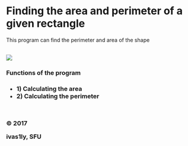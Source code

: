 <h1>Finding the area and perimeter of a given rectangle</h1>

<p>This program can find the perimeter and area of the shape</p>
<br>
<img src="http://biblo-ok.ru/dloc-ok/images/lines_1.gif"/> 
<br>
<h3>Functions of the program<h3>
<ul>
  <li>1) Calculating the area</li>
  <li>2) Calculating the perimeter</li>
</ul>
<br>
<p>© 2017</p>
<p>ivas1ly, SFU</p>
